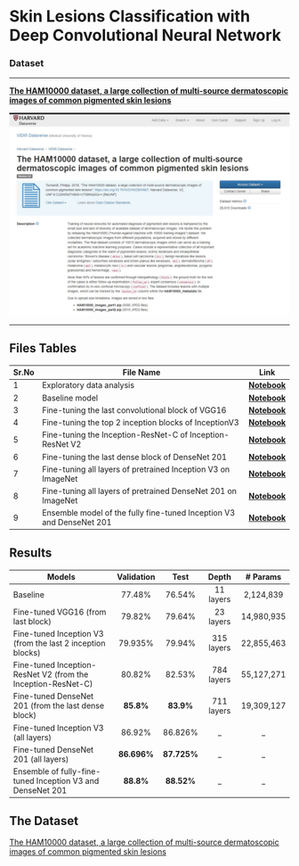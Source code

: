 # Skin Lesions Classification with Deep Convolutional Neural Network

### **Dataset**

---

[**The HAM10000 dataset, a large collection of multi-source dermatoscopic images of common pigmented skin lesions**](https://dataverse.harvard.edu/dataset.xhtml?persistentId=doi:10.7910/DVN/DBW86T)

![](https://github.com/parthmahe/Skin-Disease-Detection-using-Deep-Learning/blob/master/images/dataset.JPG)

---

## Files Tables

| Sr.No | File Name                                                    | Link                                                         |
| ----- | ------------------------------------------------------------ | ------------------------------------------------------------ |
| 1     | Exploratory data analysis                                    | [**Notebook**](http://nbviewer.ipython.org/urls/raw.github.com/parthmahe/Skin-Disease-Detection-using-Deep-learning/master/Notebooks/Skin_Cancer_EDA.ipynb) |
| 2     | Baseline model                                               | [**Notebook**](http://nbviewer.ipython.org/urls/raw.github.com/parthmahe/Skin-Disease-Detection-using-Deep-Learning/master/Notebooks/Baseline_CNN.ipynb) |
| 3     | Fine-tuning the last convolutional block of VGG16            | [**Notebook**](http://nbviewer.ipython.org/urls/raw.github.com/parthmahe/Skin-Disease-Detection-using-Deep-Learning/master/Notebooks/Fine_Tuning_VGG16.ipynb) |
| 4     | Fine-tuning the top 2 inception blocks of InceptionV3        | [**Notebook**](https://nbviewer.jupyter.org/github/parthmahe/Skin-Disease-Detection-using-Deep-Learning/blob/master/Notebooks/Fine_Tuning_InceptionV3.ipynb) |
| 5     | Fine-tuning the Inception-ResNet-C of Inception-ResNet V2    | [**Notebook**](https://nbviewer.jupyter.org/github/parthmahe/Skin-Disease-Detection-using-Deep-Learning/blob/master/Notebooks/Fine_Tuning_InceptionResNet.ipynb) |
| 6     | Fine-tuning the last dense block of DenseNet 201             | **[Notebook](https://nbviewer.jupyter.org/github/parthmahe/Skin-Disease-Detection-using-Deep-Learning/blob/master/Notebooks/Fine_Tuning_DenseNet.ipynb)** |
| 7     | Fine-tuning all layers of pretrained Inception V3 on ImageNet | [**Notebook**](https://nbviewer.jupyter.org/github/parthmahe/Skin-Disease-Detection-using-Deep-Learning/blob/master/Notebooks/Retraining_InceptionV3.ipynb) |
| 8     | Fine-tuning all layers of pretrained DenseNet 201 on ImageNet | [**Notebook**](https://nbviewer.jupyter.org/github/parthmahe/Skin-Disease-Detection-using-Deep-Learning/blob/master/Notebooks/Retraining_DenseNet.ipynb) |
| 9     | Ensemble model of the fully fine-tuned Inception V3 and DenseNet 201 | **[Notebook](https://nbviewer.jupyter.org/github/parthmahe/Skin-Disease-Detection-using-Deep-Learning/blob/master/Notebooks/Ensemble_Models.ipynb)** |



## Results

| Models        | Validation           | Test            |  Depth          | # Params          |
| ------------- |:-------------:| :-------------:| :-------------:| :-------------:|
|   Baseline   | 77.48% |76.54% | 11 layers | 2,124,839 |
|  Fine-tuned VGG16 (from last block)    |  79.82%      |   79.64%  | 23 layers | 14,980,935 |
|  Fine-tuned Inception V3 (from the last 2 inception blocks) |  79.935%   |  79.94% | 315 layers | 22,855,463 |
|  Fine-tuned Inception-ResNet V2 (from the Inception-ResNet-C) | 80.82% | 82.53% | 784 layers | 55,127,271 |
|  Fine-tuned DenseNet 201 (from the last dense block) | **85.8%** | **83.9%**  |  711 layers | 19,309,127 |
|  Fine-tuned Inception V3 (all layers) | 86.92% | 86.826% | _ | _ |
|  Fine-tuned DenseNet 201 (all layers)  | **86.696%** | **87.725%** | _ | _ |
|  Ensemble of fully-fine-tuned Inception V3 and DenseNet 201 | **88.8%** | **88.52%** | _ | _ |


## The Dataset

[The HAM10000 dataset, a large collection of multi-source dermatoscopic images of common pigmented skin lesions](https://dataverse.harvard.edu/dataset.xhtml?persistentId=doi:10.7910/DVN/DBW86T,)
